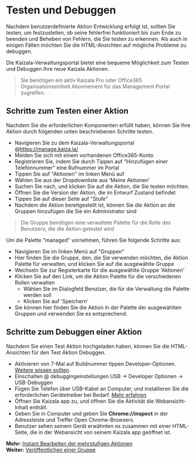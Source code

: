 # <a name="test-and-debug"></a>Testen und Debuggen

Nachdem benutzerdefinierte Aktion Entwicklung erfolgt ist, sollten Sie testen, um festzustellen, ob seine fehlerfrei funktioniert bis zum Ende zu beenden und Beheben von Fehlern, die Sie testen zu erkennen. Als auch in einigen Fällen möchten Sie die HTML-Ansichten auf mögliche Probleme zu debuggen.

Die Kaizala-Verwaltungsportal bietet eine bequeme Möglichkeit zum Testen und Debuggen Ihre neue Kaizala Aktionen. 
>   Sie benötigen ein aktiv Kaizala Pro oder Office365 Organisationseinheit Abonnement für das Management Portal zugreifen.

## <a name="steps-to-test-a-action"></a>Schritte zum Testen einer Aktion

Nachdem Sie die erforderlichen Komponenten erfüllt haben, können Sie Ihre Aktion durch folgenden unten beschriebenen Schritte testen.

*   Navigieren Sie zu dem Kaizala-Verwaltungsportal @https://manage.kaiza.la/
*    Melden Sie sich mit einem vorhandenen Office365-Konto
*    Registrieren Sie, indem Sie durch Tippen auf "Hinzufügen einer Telefonnummer" eine Rufnummer im Portal
*    Tippen Sie auf "Aktionen" im linken Menü auf
*    Wählen Sie aus der Dropdownliste aus 'Meine Aktionen'
*    Suchen Sie nach, und klicken Sie auf die Aktion, die Sie testen möchten. 
*    Öffnen Sie die Version der Aktion, die im Entwurf Zustand befindet
*    Tippen Sie auf dieser Seite auf "Stufe"
*    Nachdem die Aktion bereitgestellt ist, können Sie die Aktion an die Gruppen hinzufügen die Sie ein Administrator sind

> Die Gruppe benötigen eine verwaltete Palette für die Rolle des Benutzers, die die Aktion getestet wird

Um die Palette "managed" vornehmen, führen Sie folgende Schritte aus:
*    Navigieren Sie im linken Menü auf "Gruppen"
*    Hier finden Sie die Gruppe, den, die Sie verwenden möchten, die Aktion Palette für verwalten, und klicken Sie auf die ausgewählte Gruppe
*    Wechseln Sie zur Registerkarte für die ausgewählte Gruppe 'Aktionen'
*    Klicken Sie auf den Link, um die Aktion Palette für die verschiedenen Rollen verwalten
     *    Wählen Sie im Dialogfeld Benutzer, die für die Verwaltung die Palette werden soll
     *    Klicken Sie auf 'Speichern'
*    Sie können hier finden Sie die Aktion in der Palette der ausgewählten Gruppen und verwenden Sie es entsprechend.

## <a name="steps-to-debug-a-action"></a>Schritte zum Debuggen einer Aktion

Nachdem Sie einen Test Aktion hochgeladen haben, können Sie die HTML-Ansichten für den Test Aktion Debuggen.

*   Aktivieren von 7-Mal auf Buildnummer tippen Developer-Optionen. [Weitere wissen sollten](https://www.androidcentral.com/how-enable-developer-settings-android-42).
*   Einschalten @ debuggingeinstellungen USB -> Developer Optionen -> USB-Debuggen
*   Fügen Sie Telefon über USB-Kabel an Computer, und installieren Sie die erforderlichen Gerätetreiber bei Bedarf. [Mehr erfahren](https://developer.android.com/studio/run/oem-usb.html)
*   Öffnen Sie Kaizala app zu, und öffnen Sie die Aktivität die Webansicht-Inhalt enthält.
*   Geben Sie in Computer und geben Sie **Chrome://inspect** in der Adressleiste und Treffer Open Chrome-Browsers. 
*   Benutzer sehen seinem Gerät erwähnten es zusammen mit einer HTML-Seite, die in der Webansicht von seinem Kaizala app geöffnet ist.


**Mehr:** [Instant Bearbeiten der mehrstufigen Aktionen](EditAction.md)</br>
**Weiter:** [Veröffentlichen einer Gruppe](publish.md)
